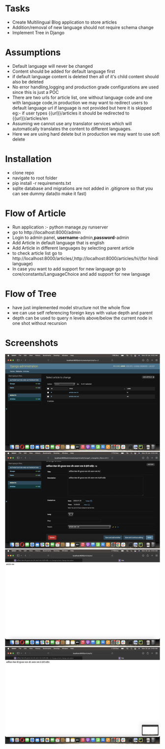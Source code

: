 # Tasks
 - Create Multilingual Blog application to store articles
 - Addition/removal of new language should not require schema change
 - Implement Tree in Django


# Assumptions
- Default language will never be changed 
- Content should be added for default language first
- if default language content is deleted then all of it's child content should also be deleted
- No error handling,logging and production grade configurations are used since this is just a POC
- There are two urls for article list, one without language code and one with language code,in production 
  we may want to redirect users to default language url if language is not provided but here it is skipped
  eg:-  if user types {{url}}/articles it should be redirected to
  {{url}}/articles/en
- Assuming we cannot use any translator services which will automatically translates the content to different
  languages.
- Here we are using hard delete but in production we may want to use soft delete

# Installation
- clone repo
- navigate to root folder
- pip install -r requirements.txt
- sqlite database and migrations are not added in .gitignore so that you can see dummy data(to make it fast)


# Flow of Article
- Run application :- python manage.py runserver
- go to http://localhost:8000/admin
- Login to admin panel, **username**-admin,**password**-admin
- Add Article in default language that is english
- Add Article in different languages by selecting parent article
- to check  article list go to http://localhost:8000/articles/,http://localhost:8000/articles/hi/(for hindi language)
- In case you want to add support for new language
  go to core/constants/LanguageChoice and add support for new language


# Flow of Tree
- have just implemented model structure not the whole flow
- we can use self referencing foreign keys with value depth and parent
- depth can be used to query n levels above/below the current node in one shot without recursion



# Screenshots
![Alt text](screenshots/1.png?raw=true "")<br>
![Alt text](screenshots/2.png?raw=true "")<br>
![Alt text](screenshots/3.png?raw=true "")<br>
![Alt text](screenshots/4.png?raw=true "")<br>